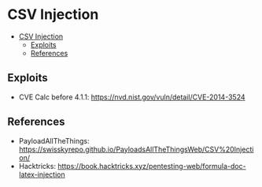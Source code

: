 # CSV Injection

- [CSV Injection](#csv-injection)
  - [Exploits](#exploits)
  - [References](#references)

## Exploits

- CVE Calc before 4.1.1: https://nvd.nist.gov/vuln/detail/CVE-2014-3524

## References

- PayloadAllTheThings: https://swisskyrepo.github.io/PayloadsAllTheThingsWeb/CSV%20Injection/
- Hacktricks: https://book.hacktricks.xyz/pentesting-web/formula-doc-latex-injection